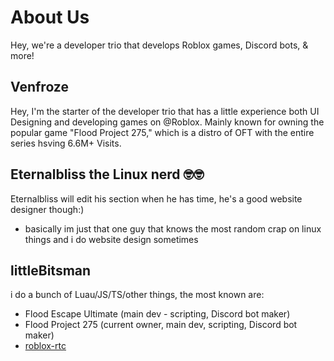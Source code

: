 # About Us
Hey, we're a developer trio that develops Roblox games, Discord bots, & more!

## Venfroze
Hey, I'm the starter of the developer trio that has a little experience both UI Designing and developing games on @Roblox. Mainly known for owning the popular game "Flood Project 275," which is a distro of OFT with the entire series hsving 6.6M+ Visits.

## Eternalbliss the Linux nerd 🤓🤓
Eternalbliss will edit his section when he has time, he's a good website designer though:)
- basically im just that one guy that knows the most random crap on linux things and i do website design sometimes

## littleBitsman
i do a bunch of Luau/JS/TS/other things, the most known are:
- Flood Escape Ultimate (main dev - scripting, Discord bot maker)
- Flood Project 275 (current owner, main dev, scripting, Discord bot maker)
- [roblox-rtc](https://devforum.roblox.com/t/v112-roblox-rtc-a-real-time-two-way-communication-module/2780732)
